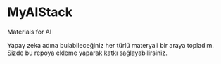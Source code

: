 # MyAIStack
Materials for AI

Yapay zeka adına bulabileceğiniz her türlü materyali bir araya topladım. Sizde bu repoya ekleme yaparak katkı sağlayabilirsiniz. 

